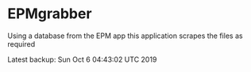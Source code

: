 # EPMgrabber
Using a database from the EPM app this application scrapes the files as required


Latest backup: Sun Oct 6 04:43:02 UTC 2019
